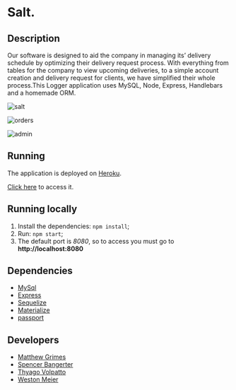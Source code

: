 # Salt.

## Description

  Our software is designed to aid the company in managing its’ delivery schedule by optimizing their delivery request process. With everything from tables for the company to view upcoming deliveries, to a simple account creation and delivery request for clients, we have simplified their whole process.This Logger application uses MySQL, Node, Express, Handlebars and a homemade ORM.

 ![salt](https://github.com/tvolpatto/salt/blob/master/public/screenshots/screenshot.png)

 ![orders](https://github.com/tvolpatto/salt/blob/master/public/screenshots/screenshot1.png)

 ![admin](https://github.com/tvolpatto/salt/blob/master/public/screenshots/screenshot2.png)

 ## Running 

 The application is deployed on [Heroku](https://www.heroku.com/home).

 [Click here](https://salt-city-services.herokuapp.com/) to access it.

 ## Running locally

 1. Install the dependencies: ```npm install```;
 2. Run: ```npm start```;
 3. The default  port is *8080*, so to access you must go to **http://localhost:8080**


## Dependencies

   * [MySql](https://www.mysql.com/)
   * [Express](https://expressjs.com/)
   * [Sequelize](https://sequelize.org/)
   * [Materialize](https://materializecss.com/)
   * [passport](https://www.npmjs.com/package/passport)


## Developers 

   * [Matthew Grimes](https://github.com/Matthewlgrimes94)
   * [Spencer Bangerter](https://github.com/SpencerBangerter)
   * [Thyago Volpatto](https://github.com/tvolpatto)
   * [Weston Meier](https://github.com/westonbmeier)


